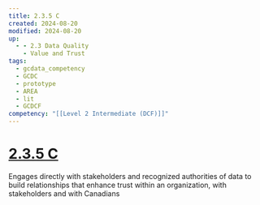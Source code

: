 ```yaml
---
title: 2.3.5 C
created: 2024-08-20
modified: 2024-08-20
up:
  - - 2.3 Data Quality
    - Value and Trust
tags:
  - gcdata_competency
  - GCDC
  - prototype
  - AREA
  - lit
  - GCDCF
competency: "[[Level 2 Intermediate (DCF)]]"
---
```

# [2.3.5 C](2.3.5%20C.md)
Engages directly with stakeholders and recognized authorities of data to build relationships that enhance trust within an organization, with stakeholders and with Canadians
